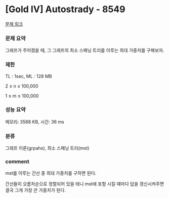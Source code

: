 
# [Gold IV] Autostrady - 8549

[문제 링크](https://www.acmicpc.net/problem/8549)

### 문제 요약

<p> 그래프가 주어졌을 때, 그 그래프의 최소 스패닝 트리를 이루는 최대 가중치를 구해보자. </p>

### 제한

TL : 1sec, ML : 128 MB

2 ≤ n ≤ 100,000

1 ≤ m ≤ 100,000

### 성능 요약

메모리: 3588 KB, 시간: 36 ms

### 분류

그래프 이론(grpahs), 최소 스패닝 트리(mst)

### comment

mst를 이루는 간선 중 최대 가중치를 구하면 된다.

간선들이 오름차순으로 정렬되어 있을 테니 mst에 포함 시킬 때마다 답을 갱신시켜주면 결국 그게 가장 큰 가중치가 된다.
